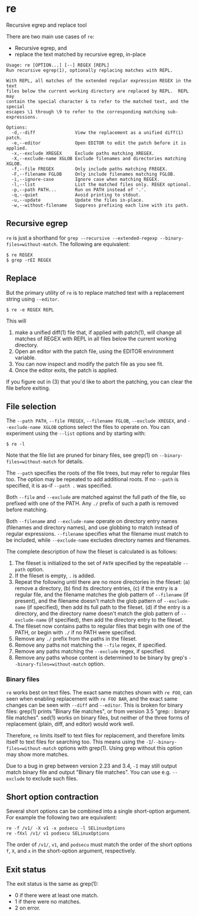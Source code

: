 # re
Recursive egrep and replace tool

There are two main use cases of `re`:

* Recursive egrep, and
* replace the text matched by recursive egrep, in-place

```
Usage: re [OPTION...] [--] REGEX [REPL]
Run recursive egrep(1), optionally replacing matches with REPL.

With REPL, all matches of the extended regular expression REGEX in the text
files below the current working directory are replaced by REPL.  REPL may
contain the special character & to refer to the matched text, and the special
escapes \1 through \9 to refer to the corresponding matching sub-expressions.

Options:
  -d,--diff               View the replacement as a unified diff(1) patch.
  -e,--editor             Open EDITOR to edit the patch before it is applied.
  -x,--exclude XREGEX     Exclude paths matching XREGEX.
  -X,--exclude-name XGLOB Exclude filenames and directories matching XGLOB.
  -f,--file FREGEX        Only include paths matching FREGEX.
  -F,--filename FGLOB     Only include filenames matching FGLOB.
  -i,--ignore-case        Ignore case when matching REGEX.
  -l,--list               List the matched files only. REGEX optional.
  -p,--path PATH...       Run on PATH instead of '.'.
  -q,--quiet              Avoid printing to stdout.
  -u,--update             Update the files in-place.
  -w,--without-filename   Suppress prefixing each line with its path.
```

## Recursive egrep

`re` is just a shorthand for `grep --recursive --extended-regexp --binary-files=without-match`. The following are equivalent:

```
$ re REGEX
$ grep -rEI REGEX
```

## Replace

But the primary utility of `re` is to replace matched text with a replacement string using `--editor`.

```
$ re -e REGEX REPL
```

This will

1. make a unified diff(1) file that, if applied with patch(1), will change all matches of REGEX with REPL in all files below the current working directory.
2. Open an editor with the patch file, using the EDITOR environment variable.
3. You can now inspect and modify the patch file as you see fit.
4. Once the editor exits, the patch is applied.

If you figure out in (3) that you'd like to abort the patching, you can clear the file before exiting.

## File selection

The `--path PATH`, `--file FREGEX`, `--filename FGLOB`, `--exclude XREGEX`, and `--exclude-name XGLOB` options select the files to operate on.  You can experiment using the `--list` options and by starting with:

```
$ re -l
```

Note that the file list are pruned for binary files, see grep(1) on `--binary-files=without-match` for details.

The `--path` specifies the roots of the file trees, but may refer to regular files too.  The option may be repeated to add additional roots.  If no `--path` is specified, it is as-if `--path .` was specified.

Both `--file` and `--exclude` are matched against the full path of the file, so prefixed with one of the PATH.  Any `./` prefix of such a path is removed before matching.

Both `--filename` and `--exclude-name` operate on directory entry names (filenames and directory names), and use globbing to match instead of regular expressions.  `--filename` specifies what the filename must match to be included, while `--exclude-name` excludes directory names and filenames.

The complete description of how the fileset is calculated is as follows:

1. The fileset is initialized to the set of `PATH` specified by the repeatable `--path` option.
2. If the fileset is empty, `.` is added.
3. Repeat the following until there are no more directories in the fileset: (a) remove a directory, (b) find its directory entries, (c) if the entry is a regular file, and the filename matches the glob pattern of `--filename` (if present), and the filename doesn't match the glob pattern of `--exclude-name` (if specified), then add its full path to the fileset. (d) if the entry is a directory, and the directory name doesn't match the glob pattern of `--exclude-name` (if specified), then add the directory entry to the fileset.
4. The fileset now contains paths to regular files that begin with one of the PATH, or begin with `./` if no PATH were specified.
5. Remove any `./` prefix from the paths in the fileset.
6. Remove any paths not matching the `--file` regex, if specified.
7. Remove any paths matching the `--exclude` regex, if specified.
8. Remove any paths whose content is determined to be binary by grep's `--binary-files=without-match` option.

### Binary files

`re` works best on text files.  The exact same matches shown with `re FOO`, can seen when enabling replacement with `re FOO BAR`, 
and the exact same changes can be seen with `--diff` and `--editor`.  This is broken for binary files:  grep(1) prints
"Binary file <pathname> matches", or from version 3.5 "grep: <pathname>: binary file matches".  sed(1) works on binary files,
but neither of the three forms of replacement (plain, diff, and editor) would work well.
  
Therefore, `re` limits itself to text files for replacement, and therefore limits itself to text files for searching too.
This means using the `-I`/`--binary-files=without-match` options with grep(1).  Using grep without this option may show more
matches.

Due to a bug in grep between version 2.23 and 3.4, `-I` may still output match binary file and output "Binary file <pathname> matches".
You can use e.g. `--exclude` to exclude such files.

## Short option contraction

Several short options can be combined into a single short-option argument.  For example the following two are equivalent:

```
re -f /v1/ -X v1 -x podsecu -l SELinuxOptions
re -fXxl /v1/ v1 podsecu SELinuxOptions
```

The order of `/v1/`, `v1`, and `podsecu` must match the order of the short options `f`, `X`, and `x` in the short-option argument, respectively.

## Exit status

The exit status is the same as grep(1):

* 0 if there were at least one match.
* 1 if there were no matches.
* 2 on error.
